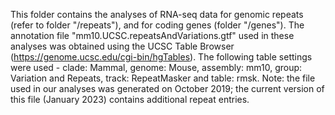 This folder contains the analyses of RNA-seq data for genomic repeats (refer to folder "/repeats"), and for coding genes (folder "/genes"). The annotation file "mm10.UCSC.repeatsAndVariations.gtf" used in these analyses was obtained using the UCSC Table Browser (https://genome.ucsc.edu/cgi-bin/hgTables). The following table settings were used - clade: Mammal, genome: Mouse, assembly: mm10, group: Variation and Repeats, track: RepeatMasker and table: rmsk. Note: the file used in our analyses was generated on October 2019; the current version of this file (January 2023) contains additional repeat entries.
